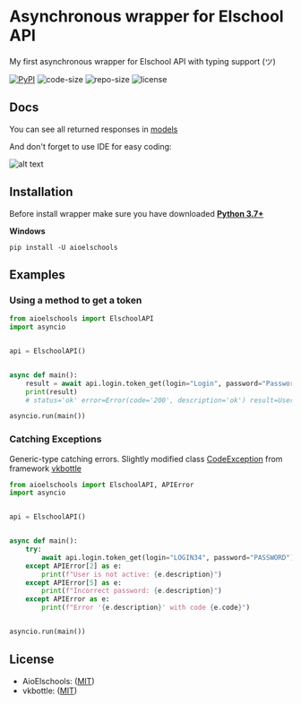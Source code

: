 # Asynchronous wrapper for Elschool API
My first asynchronous wrapper for Elschool API with typing support (ツ)

[![PyPI](https://img.shields.io/pypi/v/aioelschools)](https://pypi.org/project/aioelschools/)
![code-size](https://img.shields.io/github/languages/code-size/iamarturr/aioelschools)
![repo-size](https://img.shields.io/github/repo-size/iamarturr/aioelschools)
![license](https://img.shields.io/github/license/iamarturr/aioelschools)


## Docs
You can see all returned responses in [models](https://github.com/iamarturr/aioelschool/blob/main/aioelschools/models/models.py)

And don't forget to use IDE for easy coding:

![alt text](https://raw.githubusercontent.com/iamarturr/aioelschool/main/image/1.jpg)

## Installation
Before install wrapper make sure you have downloaded [**Python 3.7+**](https://www.python.org/downloads/)

**Windows**

    pip install -U aioelschools
    

## Examples

### Using a method to get a token

```python
from aioelschools import ElschoolAPI
import asyncio


api = ElschoolAPI()


async def main():
    result = await api.login.token_get(login="Login", password="Password")
    print(result)
    # status='ok' error=Error(code='200', description='ok') result=UsersFull(Id=12345, Login='Login', Password='', Email='', INN='', SNILS='', BornDate='01/01/22 12:00:00 AM', Photo='', FirstName='Firstname', LastName='Lastname', MiddleName='Middlename', Token='eyJhbGciOiEFUzI1ertNiIsIneReegJ9.eyJ1c2VySWQiOiIywfwfc2MjgzIiwiY2hpbGRettetegjI3NjI4MyIsImRlcGFydG1lbnRMaXN0IjoiMTYwMzY0IiwibmJmIjoxNjUzNTkxNjAwLCJleHAiOjE2NTQ0NTU2MDAsImlhdCI6MTY1MFENIOniqfejoiY29ycC5icnNjLnJ1In0.oeqgingqpiqgieiqgeipnqgeip', Roles=[UsersRoles(Id=1234, RoleId=8, UserId=12345, RoleName='Учащийся', EntityType='Department', EntityName='EntityName', ChildId=None)])

asyncio.run(main())

```

### Catching Exceptions
Generic-type catching errors. Slightly modified class [CodeException](https://github.com/vkbottle/vkbottle/blob/77cf27c082d5da1aec4252e968bae712b633ce98/docs/low-level/exception_handling/code-exception.md) from framework [vkbottle](https://github.com/vkbottle/vkbottle/)

```python
from aioelschools import ElschoolAPI, APIError
import asyncio


api = ElschoolAPI()


async def main():
    try:
        await api.login.token_get(login="LOGIN34", password="PASSWORD")
    except APIError[2] as e:
        print(f"User is not active: {e.description}")
    except APIError[5] as e:
        print(f"Incorrect password: {e.description}")
    except APIError as e:
        print(f"Error '{e.description}' with code {e.code}")


asyncio.run(main())
```

## License
* AioElschools: ([MIT](https://github.com/aioelschool/aioelschool/blob/master/LICENSE))
* vkbottle: ([MIT](https://github.com/vkbottle/vkbottle/blob/master/LICENSE))

